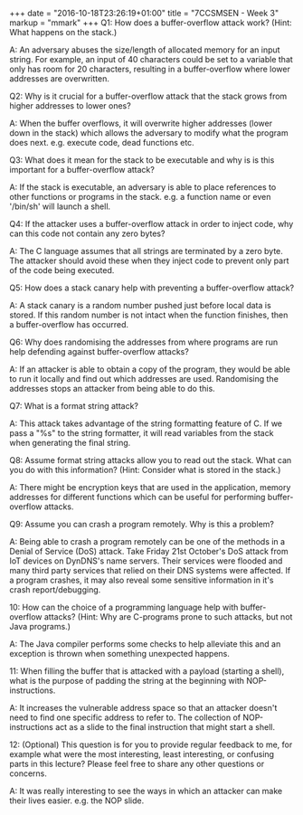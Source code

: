 +++
date = "2016-10-18T23:26:19+01:00"
title = "7CCSMSEN - Week 3"
markup = "mmark"
+++
Q1: How does a buffer-overflow attack work? (Hint: What happens on the stack.)

A: An adversary abuses the size/length of allocated memory for an input string. For example, an input of 40 characters could be set to a variable that only has room for 20 characters, resulting in a buffer-overflow where lower addresses are overwritten.


Q2: Why is it crucial for a buffer-overflow attack that the stack grows from higher addresses to lower ones?

A: When the buffer overflows, it will overwrite higher addresses (lower down in the stack) which allows the adversary to modify what the program does next. e.g. execute code, dead functions etc.


Q3: What does it mean for the stack to be executable and why is is this important for a buffer-overflow attack?

A: If the stack is executable, an adversary is able to place references to other functions or programs in the stack. e.g. a function name or even '/bin/sh' will launch a shell.


Q4: If the attacker uses a buffer-overflow attack in order to inject code, why can this code not contain any zero bytes?

A: The C language assumes that all strings are terminated by a zero byte. The attacker should avoid these when they inject code to prevent only part of the code being executed.


Q5: How does a stack canary help with preventing a buffer-overflow attack?

A: A stack canary is a random number pushed just before local data is stored. If this random number is not intact when the function finishes, then a buffer-overflow has occurred.


Q6: Why does randomising the addresses from where programs are run help defending against buffer-overflow attacks?

A: If an attacker is able to obtain a copy of the program, they would be able to run it locally and find out which addresses are used. Randomising the addresses stops an attacker from being able to do this.


Q7: What is a format string attack?

A: This attack takes advantage of the string formatting feature of C. If we pass a "%s" to the string formatter, it will read variables from the stack when generating the final string.


Q8: Assume format string attacks allow you to read out the stack. What can you do with this information? (Hint: Consider what is stored in the stack.)

A: There might be encryption keys that are used in the application, memory addresses for different functions which can be useful for performing buffer-overflow attacks.


Q9: Assume you can crash a program remotely. Why is this a problem?

A: Being able to crash a program remotely can be one of the methods in a Denial of Service (DoS) attack. Take Friday 21st October's DoS attack from IoT devices on DynDNS's name servers. Their services were flooded and many third party services that relied on their DNS systems were affected. If a program crashes, it may also reveal some sensitive information in it's crash report/debugging.


10: How can the choice of a programming language help with buffer-overflow attacks? (Hint: Why are C-programs prone to such attacks, but not Java programs.)

A: The Java compiler performs some checks to help alleviate this and an exception is thrown when something unexpected happens.


11: When filling the buffer that is attacked with a payload (starting a shell), what is the purpose of padding the string at the beginning with NOP-instructions.

A: It increases the vulnerable address space so that an attacker doesn't need to find one specific address to refer to. The collection of NOP-instructions act as a slide to the final instruction that might start a shell.


12: (Optional) This question is for you to provide regular feedback to me, for example what were the most interesting, least interesting, or confusing parts in this lecture? Please feel free to share any other questions or concerns.

A: It was really interesting to see the ways in which an attacker can make their lives easier. e.g. the NOP slide.
